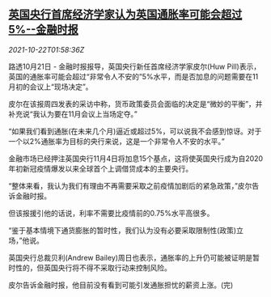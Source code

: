 <!--1634868062000-->
[英国央行首席经济学家认为英国通胀率可能会超过5%--金融时报](https://cn.reuters.com/article/boe-pill-inflation-1022-idCNKBS2HC055)
------

<div><i>2021-10-22T01:58:36Z</i></div><p>路透10月21日 - 金融时报报导，英国央行新任首席经济学家皮尔(Huw Pill)表示，英国的通胀率可能会超过“非常令人不安的”5%水平，而是否加息的问题需要在11月初的会议上“现场决定”。</p><p>皮尔在该报周四发表的采访中称，货币政策委员会面临的决定是“微妙的平衡”，并补充说“我认为要在11月会议上当场定夺。”</p><p>“如果我们看到通胀(在未来几个月)逼近或超过5%，可以说我不会感到惊讶。对于一个以2%通胀率为目标的央行来说，这是一个非常令人不安的水平。”</p><p>金融市场已经押注英国央行11月4日将加息15个基点，这将使英国央行成为自2020年初新冠疫情爆发以来全球首个上调借贷成本的主要央行。</p><p>“整体来看，我认为我们有理由不再需要采取之前疫情加剧后的紧急政策，”皮尔告诉金融时报。</p><p>但该报援引他的话说，利率不需要比疫情前的0.75%水平高很多。</p><p>“鉴于基本情境下通货膨胀的暂时性，我们认为没有必要采取限制性(政策)立场，”他说。</p><p>英国央行总裁贝利(Andrew Bailey)周日也表示，通胀率的上升仍可能被证明是暂时性的，但英国央行将不得不采取行动来控制风险。</p><p>皮尔告诉金融时报，他目前没有看到可能引发通胀担忧的薪资上涨。(完)</p>
